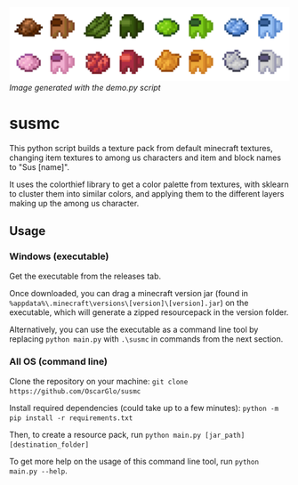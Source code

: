 ![Demo image](demo.png)
*Image generated with the demo.py script*

# susmc

This python script builds a texture pack from default minecraft textures, changing item textures to among us characters and item and block names to "Sus [name]".

It uses the colorthief library to get a color palette from textures, with sklearn to cluster them into similar colors, and applying them to the
different layers making up the among us character.

## Usage

### Windows (executable)

Get the executable from the releases tab.

Once downloaded, you can drag a minecraft version jar (found in `%appdata%\.minecraft\versions\[version]\[version].jar`) on the executable,
which will generate a zipped resourcepack in the version folder.

Alternatively, you can use the executable as a command line tool by replacing `python main.py` with `.\susmc` in commands from the next section.

### All OS (command line)

Clone the repository on your machine: `git clone https://github.com/OscarGlo/susmc`

Install required dependencies (could take up to a few minutes): `python -m pip install -r requirements.txt`

Then, to create a resource pack, run `python main.py [jar_path] [destination_folder]`

To get more help on the usage of this command line tool, run `python main.py --help`.
